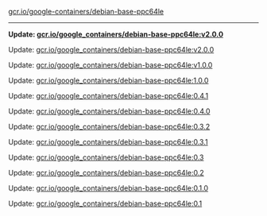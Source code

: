 [gcr.io/google-containers/debian-base-ppc64le](https://hub.docker.com/r/cruse/debian-base-ppc64le/tags/) 

----
**Update: [gcr.io/google_containers/debian-base-ppc64le:v2.0.0](https://hub.docker.com/r/cruse/debian-base-ppc64le/tags/)**

Update: [gcr.io/google_containers/debian-base-ppc64le:v2.0.0](https://hub.docker.com/r/cruse/debian-base-ppc64le/tags/)

Update: [gcr.io/google_containers/debian-base-ppc64le:v1.0.0](https://hub.docker.com/r/cruse/debian-base-ppc64le/tags/)

Update: [gcr.io/google_containers/debian-base-ppc64le:1.0.0](https://hub.docker.com/r/cruse/debian-base-ppc64le/tags/)

Update: [gcr.io/google_containers/debian-base-ppc64le:0.4.1](https://hub.docker.com/r/cruse/debian-base-ppc64le/tags/)

Update: [gcr.io/google_containers/debian-base-ppc64le:0.4.0](https://hub.docker.com/r/cruse/debian-base-ppc64le/tags/)

Update: [gcr.io/google_containers/debian-base-ppc64le:0.3.2](https://hub.docker.com/r/cruse/debian-base-ppc64le/tags/)

Update: [gcr.io/google_containers/debian-base-ppc64le:0.3.1](https://hub.docker.com/r/cruse/debian-base-ppc64le/tags/)

Update: [gcr.io/google_containers/debian-base-ppc64le:0.3](https://hub.docker.com/r/cruse/debian-base-ppc64le/tags/)

Update: [gcr.io/google_containers/debian-base-ppc64le:0.2](https://hub.docker.com/r/cruse/debian-base-ppc64le/tags/)

Update: [gcr.io/google_containers/debian-base-ppc64le:0.1.0](https://hub.docker.com/r/cruse/debian-base-ppc64le/tags/)

Update: [gcr.io/google_containers/debian-base-ppc64le:0.1](https://hub.docker.com/r/cruse/debian-base-ppc64le/tags/)

